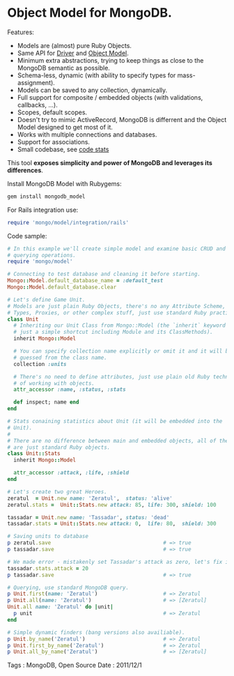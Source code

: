 # Object Model for MongoDB.

Features:

- Models are (almost) pure Ruby Objects.
- Same API for [Driver](http://alexeypetrushin.github.com/mongodb) and
[Object Model](http://alexeypetrushin.github.com/mongodb_model).
- Minimum extra abstractions, trying to keep things as close to the MongoDB semantic as possible.
- Schema-less, dynamic (with ability to specify types for mass-assignment).
- Models can be saved to any collection, dynamically.
- Full support for composite / embedded objects (with validations, callbacks, ...).
- Scopes, default scopes.
- Doesn't try to mimic ActiveRecord, MongoDB is differrent and the Object Model designed to get most of it.
- Works with multiple connections and databases.
- Support for associations.
- Small codebase, see [code stats](http://alexeypetrushin.github.com/mongodb_model/code_stats.html)

This tool **exposes simplicity and power of MongoDB and leverages its differences**.

Install MongoDB Model with Rubygems:

``` bash
gem install mongodb_model
```

For Rails integration use:

``` ruby
require 'mongo/model/integration/rails'
```

Code sample:

``` ruby
# In this example we'll create simple model and examine basic CRUD and
# querying operations.
require 'mongo/model'

# Connecting to test database and cleaning it before starting.
Mongo::Model.default_database_name = :default_test
Mongo::Model.default_database.clear

# Let's define Game Unit.
# Models are just plain Ruby Objects, there's no any Attribute Scheme,
# Types, Proxies, or other complex stuff, just use standard Ruby practices.
class Unit
  # Inheriting our Unit Class from Mongo::Model (the `inherit` keyword is
  # just a simple shortcut including Module and its ClassMethods).
  inherit Mongo::Model

  # You can specify collection name explicitly or omit it and it will be
  # guessed from the class name.
  collection :units

  # There's no need to define attributes, just use plain old Ruby technics to
  # of working with objects.
  attr_accessor :name, :status, :stats

  def inspect; name end
end

# Stats conaining statistics about Unit (it will be embedded into the
# Unit).
#
# There are no difference between main and embedded objects, all of them
# are just standard Ruby objects.
class Unit::Stats
  inherit Mongo::Model

  attr_accessor :attack, :life, :shield
end

# Let's create two great Heroes.
zeratul  = Unit.new name: 'Zeratul',  status: 'alive'
zeratul.stats =  Unit::Stats.new attack: 85, life: 300, shield: 100

tassadar = Unit.new name: 'Tassadar', status: 'dead'
tassadar.stats = Unit::Stats.new attack: 0,  life: 80,  shield: 300

# Saving units to database
p zeratul.save                                    # => true
p tassadar.save                                   # => true

# We made error - mistakenly set Tassadar's attack as zero, let's fix it.
tassadar.stats.attack = 20
p tassadar.save                                   # => true

# Querying, use standard MongoDB query.
p Unit.first(name: 'Zeratul')                     # => Zeratul
p Unit.all(name: 'Zeratul')                       # => [Zeratul]
Unit.all name: 'Zeratul' do |unit|
  p unit                                          # => Zeratul
end

# Simple dynamic finders (bang versions also availiable).
p Unit.by_name('Zeratul')                         # => Zeratul
p Unit.first_by_name('Zeratul')                   # => Zeratul
p Unit.all_by_name('Zeratul')                     # => [Zeratul]
```

Tags : MongoDB, Open Source
Date : 2011/12/1